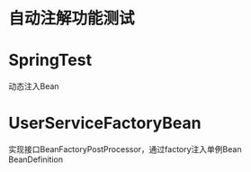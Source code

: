 # 自动注解功能测试
# SpringTest
动态注入Bean
# UserServiceFactoryBean
实现接口BeanFactoryPostProcessor，通过factory注入单例Bean BeanDefinition